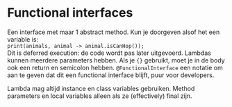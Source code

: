 # Functional interfaces
Een interface met maar 1 abstract method.
Kun je doorgeven alsof het een variable is:  
`print(animals, animal -> animal.isCanHop());`  
Dit is deferred execution: de code wordt pas later uitgevoerd.
Lambdas kunnen meerdere parameters hebben.
Als je `{}` gebruikt, moet je in de body ook een return en semicolon hebben.
`@FunctionalInterface` een notatie om aan te geven dat dit een functional interface blijft, puur voor developers.

Lambda mag altijd instance en class variables gebruiken.
Method parameters en local variables alleen als ze (effectively) final zijn.